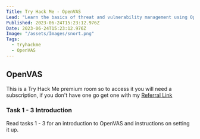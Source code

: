 ```yaml
---
Title: Try Hack Me - OpenVAS
Lead: "Learn the basics of threat and vulnerability management using Open Vulnerability Assessment Scanning"
Published: 2023-06-24T15:23:12.976Z
Date: 2023-06-24T15:23:12.976Z
Image: "/assets/Images/snort.png"
Tags:
  - tryhackme
  - OpenVAS
---
```


## OpenVAS

This is a Try Hack Me premium room so to access it you will need a subscription, if you don't have one go get one with my [Referral Link](https://tryhackme.com/signup?referrer=638ca30a6675850049e4858e)

### Task 1 - 3 Introduction

Read tasks 1 - 3 for an introduction to OpenVAS and instructions on setting it up.